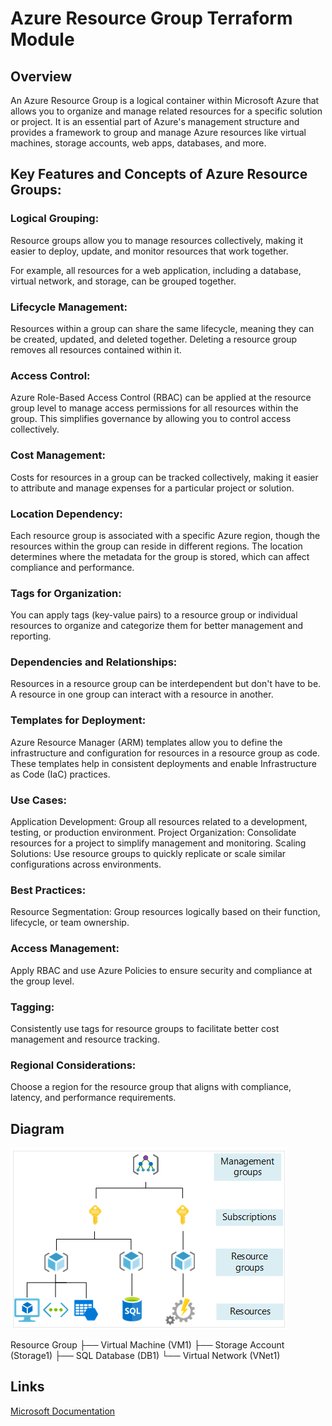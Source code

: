 # Azure Resource Group Terraform Module

## Overview
An Azure Resource Group is a logical container within Microsoft Azure that allows you to organize and manage related resources for a specific solution or project. It is an essential part of Azure's management structure and provides a framework to group and manage Azure resources like virtual machines, storage accounts, web apps, databases, and more.

## Key Features and Concepts of Azure Resource Groups:

### Logical Grouping:

Resource groups allow you to manage resources collectively, making it easier to deploy, update, and monitor resources that work together.

For example, all resources for a web application, including a database, virtual network, and storage, can be grouped together.

### Lifecycle Management:

Resources within a group can share the same lifecycle, meaning they can be created, updated, and deleted together.
Deleting a resource group removes all resources contained within it.

### Access Control:

Azure Role-Based Access Control (RBAC) can be applied at the resource group level to manage access permissions for all resources within the group.
This simplifies governance by allowing you to control access collectively.

### Cost Management:

Costs for resources in a group can be tracked collectively, making it easier to attribute and manage expenses for a particular project or solution.

### Location Dependency:

Each resource group is associated with a specific Azure region, though the resources within the group can reside in different regions.
The location determines where the metadata for the group is stored, which can affect compliance and performance.

### Tags for Organization:

You can apply tags (key-value pairs) to a resource group or individual resources to organize and categorize them for better management and reporting.

### Dependencies and Relationships:

Resources in a resource group can be interdependent but don't have to be. A resource in one group can interact with a resource in another.

### Templates for Deployment:

Azure Resource Manager (ARM) templates allow you to define the infrastructure and configuration for resources in a resource group as code.
These templates help in consistent deployments and enable Infrastructure as Code (IaC) practices.


### Use Cases:

Application Development: Group all resources related to a development, testing, or production environment.
Project Organization: Consolidate resources for a project to simplify management and monitoring.
Scaling Solutions: Use resource groups to quickly replicate or scale similar configurations across environments.

### Best Practices:
Resource Segmentation:
Group resources logically based on their function, lifecycle, or team ownership.

### Access Management:
Apply RBAC and use Azure Policies to ensure security and compliance at the group level.

### Tagging:
Consistently use tags for resource groups to facilitate better cost management and resource tracking.

### Regional Considerations:
Choose a region for the resource group that aligns with compliance, latency, and performance requirements.

## Diagram
![Azure Resource Group](./diagrams/resource-group.PNG)

Resource Group
   ├── Virtual Machine (VM1)
   ├── Storage Account (Storage1)
   ├── SQL Database (DB1)
   └── Virtual Network (VNet1)


## Links
[Microsoft Documentation](https://learn.microsoft.com/en-us/azure/azure-resource-manager/management/overview#resource-groups)
